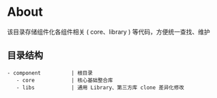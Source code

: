 # About

该目录存储组件化各组件相关 ( core、library ) 等代码，方便统一查找、维护

## 目录结构

```
- component          | 根目录
   - core            | 核心基础整合库
   - libs            | 通用 Library、第三方库 clone 差异化修改
```